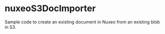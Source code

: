 # nuxeoS3DocImporter
Sample code to create an existing document in Nuxeo from an existing blob in S3.
